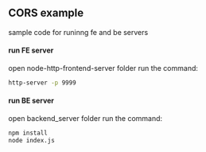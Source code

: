## CORS example

sample code for runinng fe and be servers

#### run FE server
open node-http-frontend-server folder
run the command:
```sh
http-server -p 9999
```

#### run BE server
open backend_server folder
run the command:
```sh
npm install
node index.js
```